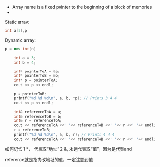 
* Array name is a fixed pointer to the beginning of a block of memories
* 

Static array:
```cpp
int a[5],p 
```
Dynamic array:
```cpp
p = new int[n]
```

```cpp
    int a = 3;
    int b = 4;

    int* pointerToA = &a;
    int* pointerToB = &b;
    int* p = pointerToA;
    cout << p << endl;

    p = pointerToB;
    printf("%d %d %d\n", a, b, *p); // Prints 3 4 4
    cout << p << endl;

    int& referenceToA = a;
    int& referenceToB = b;
    int& r = referenceToA;
    cout << referenceToA <<' '<< referenceToB <<' '<< r <<' '<< endl;
    r = referenceToB;
    printf("%d %d %d\n", a, b, r); // Prints 4 4 4
    cout << referenceToA <<' '<< referenceToB <<' '<< r <<' '<< endl;
```
如何记忆
1 \*， 代表取“地址”
2 \&, 永远代表取“值”，因为是代表and

reference就是指向改地址的值，一定注意到值

